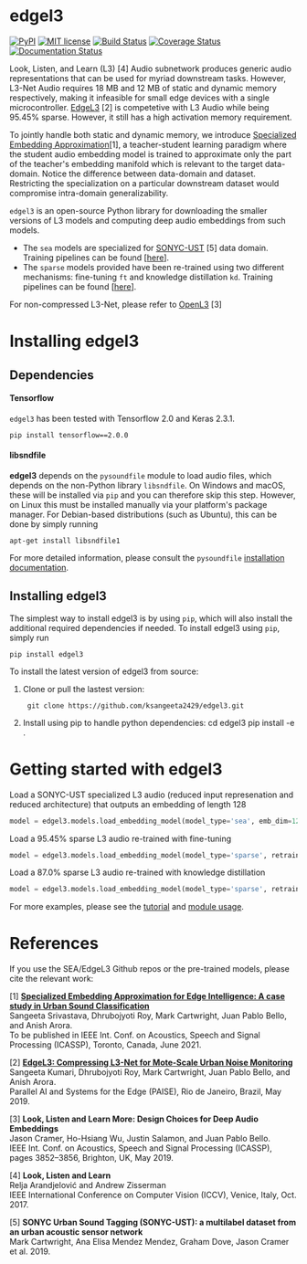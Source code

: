 # edgel3


[![PyPI](https://img.shields.io/badge/python-3.6%2C%203.7%2C%203.8-blue.svg)](https://pypi.python.org/pypi/edgel3)
[![MIT license](https://img.shields.io/badge/License-MIT-blue.svg)](https://choosealicense.com/licenses/mit/)
[![Build Status](https://travis-ci.com/ksangeeta2429/edgel3.svg?branch=master)](https://travis-ci.com/ksangeeta2429/edgel3)
[![Coverage Status](https://coveralls.io/repos/github/ksangeeta2429/edgel3/badge.svg?branch=master)](https://coveralls.io/github/ksangeeta2429/edgel3?branch=master)
[![Documentation Status](https://readthedocs.org/projects/edgel3/badge/?version=latest)](https://edgel3.readthedocs.io/en/latest/?badge=latest)

Look, Listen, and Learn (L3) [4] Audio subnetwork produces generic audio representations that can be used for myriad downstream tasks. However, L3-Net Audio requires 18 MB and 12 MB of static and dynamic memory respectively, making it infeasible for small edge devices with a single microcontroller. [EdgeL3](https://github.com/ksangeeta2429/Publications/raw/master/EdgeL3_Compressing_L3_Net_for_Mote_Scale.pdf) [2] is competetive with L3 Audio while being 95.45% sparse. However, it still has a high activation memory requirement.

To jointly handle both static and dynamic memory, we introduce [Specialized Embedding Approximation](https://github.com/ksangeeta2429/Publications/raw/master/SEA.pdf)[1], a teacher-student learning paradigm where the student audio embedding model is trained to approximate only the part of the teacher's embedding manifold which is relevant to the target data-domain. Notice the difference between data-domain and dataset. Restricting the specialization on a particular downstream dataset would compromise intra-domain generalizability.

``edgel3`` is an open-source Python library for downloading the smaller versions of L3 models and computing deep audio embeddings from such models. 
- The ``sea`` models are specialized for [SONYC-UST](https://zenodo.org/record/2590742#.YGlc1i1h2Tc) [5] data domain. Training pipelines can be found [[here](https://github.com/ksangeeta2429/embedding-approx)]. 
- The ``sparse`` models provided have been re-trained using two different mechanisms: fine-tuning ``ft`` and knowledge distillation ``kd``. Training pipelines can be found [[here](https://github.com/ksangeeta2429/l3embedding/tree/dcompression)].

For non-compressed L3-Net, please refer to [OpenL3](https://github.com/marl/openl3) [3]

# Installing edgel3

Dependencies
------------
#### Tensorflow
``edgel3`` has been tested with Tensorflow 2.0 and Keras 2.3.1. 

    pip install tensorflow==2.0.0

#### libsndfile
**edgel3** depends on the `pysoundfile` module to load audio files, which depends on the non-Python library ``libsndfile``. On Windows and macOS, these will be installed via ``pip`` and you can therefore skip this step.
However, on Linux this must be installed manually via your platform's package manager.
For Debian-based distributions (such as Ubuntu), this can be done by simply running

    apt-get install libsndfile1

For more detailed information, please consult the ``pysoundfile`` [installation documentation](https://pysoundfile.readthedocs.io/en/0.9.0/#installation>).


Installing edgel3
-----------------
The simplest way to install edgel3 is by using ``pip``, which will also install the additional required dependencies
if needed. To install edgel3 using ``pip``, simply run

    pip install edgel3

To install the latest version of edgel3 from source:

1. Clone or pull the lastest version:

        git clone https://github.com/ksangeeta2429/edgel3.git

2. Install using pip to handle python dependencies:
        cd edgel3
        pip install -e .

# Getting started with edgel3

Load a SONYC-UST specialized L3 audio (reduced input represenation and reduced architecture) that outputs an embedding of length 128
```python
model = edgel3.models.load_embedding_model(model_type='sea', emb_dim=128)
```

Load a 95.45% sparse L3 audio re-trained with fine-tuning
```python
model = edgel3.models.load_embedding_model(model_type='sparse', retrain_type='ft', sparsity=95.45)
```

Load a 87.0% sparse L3 audio re-trained with knowledge distillation
```python
model = edgel3.models.load_embedding_model(model_type='sparse', retrain_type='kd', sparsity=87.0)
```

For more examples, please see the [tutorial](https://edgel3.readthedocs.io/en/latest/tutorial.html) and [module usage](https://edgel3.readthedocs.io/en/latest/edgel3.html).

# References

If you use the SEA/EdgeL3 Github repos or the pre-trained models, please cite the relevant work:

[1] **[Specialized Embedding Approximation for Edge Intelligence: A case study in Urban Sound Classification](https://github.com/ksangeeta2429/Publications/raw/master/SEA.pdf)** <br/>
Sangeeta Srivastava, Dhrubojyoti Roy, Mark Cartwright, Juan Pablo Bello, and Anish Arora. </br>
To be published in IEEE Int. Conf. on Acoustics, Speech and Signal Processing (ICASSP), Toronto, Canada, June 2021.

[2] **[EdgeL3: Compressing L3-Net for Mote-Scale Urban Noise Monitoring](https://github.com/ksangeeta2429/Publications/raw/master/EdgeL3_Compressing_L3_Net_for_Mote_Scale.pdf)** <br/>
Sangeeta Kumari, Dhrubojyoti Roy, Mark Cartwright, Juan Pablo Bello, and Anish Arora. </br>
Parallel AI and Systems for the Edge (PAISE), Rio de Janeiro, Brazil, May 2019.

[3] **Look, Listen and Learn More: Design Choices for Deep Audio Embeddings** <br/>
Jason Cramer, Ho-Hsiang Wu, Justin Salamon, and Juan Pablo Bello.<br/>
IEEE Int. Conf. on Acoustics, Speech and Signal Processing (ICASSP), pages 3852–3856, Brighton, UK, May 2019.

[4] **Look, Listen and Learn**<br/>
Relja Arandjelović and Andrew Zisserman<br/>
IEEE International Conference on Computer Vision (ICCV), Venice, Italy, Oct. 2017.

[5] **SONYC Urban Sound Tagging (SONYC-UST): a multilabel dataset from an urban acoustic sensor network**</br>
Mark Cartwright, Ana Elisa Mendez Mendez, Graham Dove, Jason Cramer et al. 2019.

